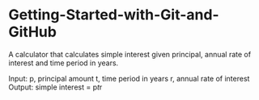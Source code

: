 # Getting-Started-with-Git-and-GitHub
A calculator that calculates simple interest given principal, annual rate of interest and time period in years.

Input: 
  p, principal amount
  t, time period in years
  r, annual rate of interest
Output:
  simple interest = p*t*r
